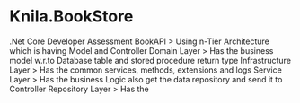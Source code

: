 # Knila.BookStore
.Net Core Developer Assessment 
BookAPI > Using n-Tier Architecture which is having Model and Controller
Domain Layer > Has the business model w.r.to Database table and stored procedure return type
Infrastructure Layer > Has the common services, methods, extensions and logs
Service Layer > Has the business Logic also get the data repository and send it to Controller
Repository Layer > Has the 
